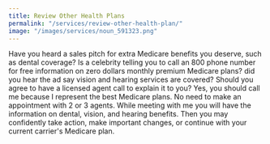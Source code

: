 ```yaml
---
title: Review Other Health Plans
permalink: "/services/review-other-health-plan/"
image: "/images/services/noun_591323.png"
---
```


Have you heard a sales pitch for extra Medicare benefits you deserve, such as dental coverage? Is a celebrity telling you to call an 800 phone number for free information on zero dollars monthly premium Medicare plans? did you hear the ad say vision and hearing services are covered? Should you agree to have a licensed agent call to explain it to you? Yes, you should call me because I represent the best Medicare plans. No need to make an appointment with 2 or 3 agents. While meeting with me you will have the information on dental, vision, and hearing benefits. Then you may confidently take action, make important changes, or continue with your current carrier's Medicare plan.       


